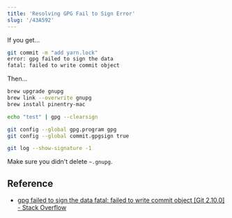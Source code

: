 ```yaml
---
title: 'Resolving GPG Fail to Sign Error'
slug: '/43A592'
---
```


If you get...

```bash
git commit -m "add yarn.lock"
error: gpg failed to sign the data
fatal: failed to write commit object
```

Then...

```bash
brew upgrade gnupg
brew link --overwrite gnupg
brew install pinentry-mac
```

```bash
echo "test" | gpg --clearsign
```

```bash
git config --global gpg.program gpg
git config --global commit.gpgsign true
```

```bash
git log --show-signature -1
```

Make sure you didn't delete `~.gnupg`.

## Reference

- [gpg failed to sign the data fatal: failed to write commit object \[Git 2.10.0\] - Stack Overflow](https://stackoverflow.com/questions/39494631/gpg-failed-to-sign-the-data-fatal-failed-to-write-commit-object-git-2-10-0)
